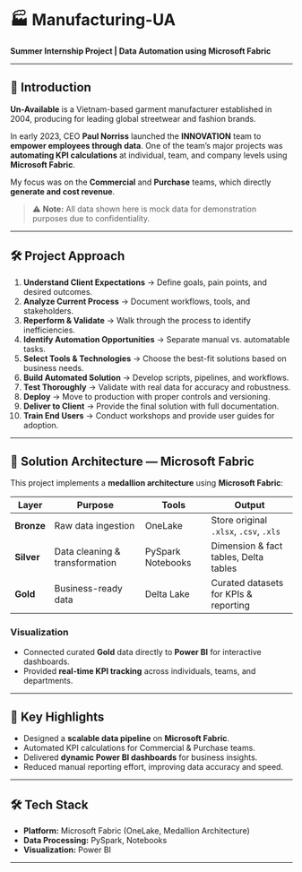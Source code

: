 # 🏭 Manufacturing-UA  
**Summer Internship Project | Data Automation using Microsoft Fabric**

---

## 📌 Introduction  
**Un-Available** is a Vietnam-based garment manufacturer established in 2004, producing for leading global streetwear and fashion brands.  

In early 2023, CEO **Paul Norriss** launched the **INNOVATION** team to **empower employees through data**. One of the team’s major projects was **automating KPI calculations** at individual, team, and company levels using **Microsoft Fabric**.  

My focus was on the **Commercial** and **Purchase** teams, which directly **generate and cost revenue**.  
> ⚠️ **Note:** All data shown here is mock data for demonstration purposes due to confidentiality.

---

## 🛠 Project Approach  

1. **Understand Client Expectations** → Define goals, pain points, and desired outcomes.  
2. **Analyze Current Process** → Document workflows, tools, and stakeholders.  
3. **Reperform & Validate** → Walk through the process to identify inefficiencies.  
4. **Identify Automation Opportunities** → Separate manual vs. automatable tasks.  
5. **Select Tools & Technologies** → Choose the best-fit solutions based on business needs.  
6. **Build Automated Solution** → Develop scripts, pipelines, and workflows.  
7. **Test Thoroughly** → Validate with real data for accuracy and robustness.  
8. **Deploy** → Move to production with proper controls and versioning.  
9. **Deliver to Client** → Provide the final solution with full documentation.  
10. **Train End Users** → Conduct workshops and provide user guides for adoption.

---

## 🧩 Solution Architecture — Microsoft Fabric  

This project implements a **medallion architecture** using **Microsoft Fabric**:

| **Layer** | **Purpose** | **Tools** | **Output** |
|-----------|------------|-----------|-----------|
| **Bronze** | Raw data ingestion | OneLake | Store original `.xlsx`, `.csv`, `.xls` |
| **Silver** | Data cleaning & transformation | PySpark Notebooks | Dimension & fact tables, Delta tables |
| **Gold** | Business-ready data | Delta Lake | Curated datasets for KPIs & reporting |

### **Visualization**
- Connected curated **Gold** data directly to **Power BI** for interactive dashboards.
- Provided **real-time KPI tracking** across individuals, teams, and departments.

---

## 🚀 Key Highlights  
- Designed a **scalable data pipeline** on **Microsoft Fabric**.  
- Automated KPI calculations for Commercial & Purchase teams.  
- Delivered **dynamic Power BI dashboards** for business insights.  
- Reduced manual reporting effort, improving data accuracy and speed.

---

## 🛠 Tech Stack  
- **Platform:** Microsoft Fabric (OneLake, Medallion Architecture)  
- **Data Processing:** PySpark, Notebooks  
- **Visualization:** Power BI   

---
